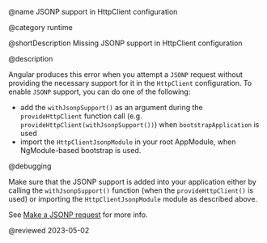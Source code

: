 @name JSONP support in HttpClient configuration

@category runtime

@shortDescription Missing JSONP support in HttpClient configuration

@description

Angular produces this error when you attempt a `JSONP` request without providing the necessary support for it in the `HttpClient` configuration.
To enable `JSONP` support, you can do one of the following:

- add the `withJsonpSupport()` as an argument during the `provideHttpClient` function call (e.g. `provideHttpClient(withJsonpSupport())`) when `bootstrapApplication` is used
- import the `HttpClientJsonpModule` in your root AppModule, when NgModule-based bootstrap is used.

@debugging

Make sure that the JSONP support is added into your application either by calling the `withJsonpSupport()` function (when the `provideHttpClient()` is used) or importing the `HttpClientJsonpModule` module as described above.

See [Make a JSONP request](/guide/http-make-jsonp-request) for more info.

<!-- links -->

<!-- external links -->

<!-- end links -->

@reviewed 2023-05-02
